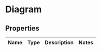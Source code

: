 # Diagram

## Properties
Name | Type | Description | Notes
------------ | ------------- | ------------- | -------------
